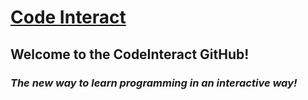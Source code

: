 # [Code Interact](codeinteract.proton-dev.net)

## Welcome to the CodeInteract GitHub!

### ***The new way to learn programming in an interactive way!***
